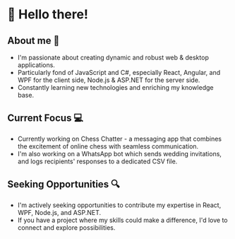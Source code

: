 # 👋 Hello there!

## About me 📝
- I'm passionate about creating dynamic and robust web & desktop applications.
- Particularly fond of JavaScript and C#, especially React, Angular, and WPF for the client side, Node.js & ASP.NET for the server side.
- Constantly learning new technologies and enriching my knowledge base.

## Current Focus 💻
- Currently working on Chess Chatter - a messaging app that combines the excitement of online chess with seamless communication.
- I'm also working on a WhatsApp bot which sends wedding invitations, and logs recipients' responses to a dedicated CSV file. 

## Seeking Opportunities 🔍
- I'm actively seeking opportunities to contribute my expertise in React, WPF, Node.js, and ASP.NET.
- If you have a project where my skills could make a difference, I'd love to connect and explore possibilities.
